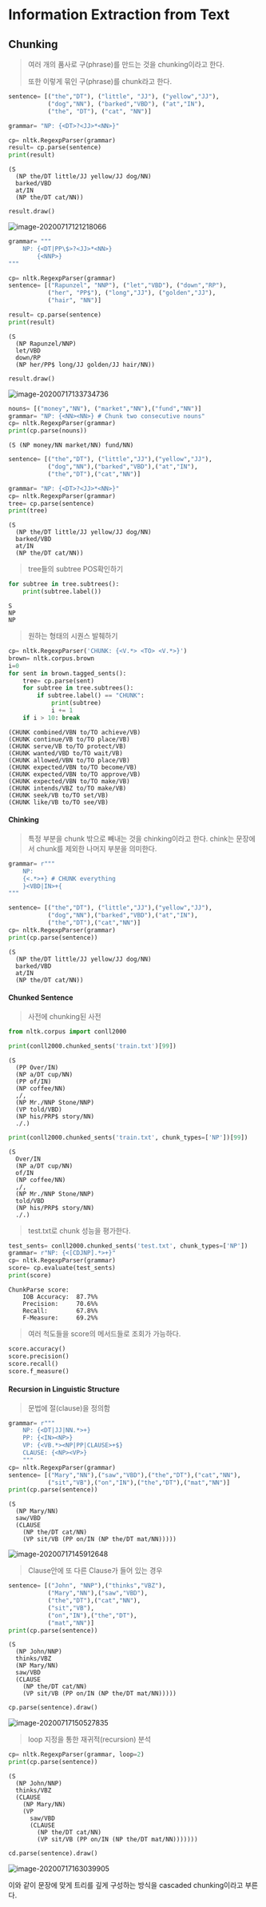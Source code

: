 # Information Extraction from Text

## Chunking

> 여러 개의 품사로 구(phrase)를 만드는 것을 chunking이라고 한다.
>
> 또한 이렇게 묶인 구(phrase)를 chunk라고 한다.

```python
sentence= [("the","DT"), ("little", "JJ"), ("yellow","JJ"),
           ("dog","NN"), ("barked","VBD"), ("at","IN"),
           ("the", "DT"), ("cat", "NN")]

grammar= "NP: {<DT>?<JJ>*<NN>}"

cp= nltk.RegexpParser(grammar)
result= cp.parse(sentence)
print(result)
```

```
(S
  (NP the/DT little/JJ yellow/JJ dog/NN)
  barked/VBD
  at/IN
  (NP the/DT cat/NN))
```



```python
result.draw()
```

![image-20200717121218066](C:/Users/soohan/TIL_study/regex/markdown-images/image-20200717121218066.png)



```python
grammar= """
    NP: {<DT|PP\$>?<JJ>*<NN>}
        {<NNP>}
"""

cp= nltk.RegexpParser(grammar)
sentence= [("Rapunzel", "NNP"), ("let","VBD"), ("down","RP"),
           ("her", "PP$"), ("long","JJ"), ("golden","JJ"),
           ("hair", "NN")]

result= cp.parse(sentence)
print(result)
```

```
(S
  (NP Rapunzel/NNP)
  let/VBD
  down/RP
  (NP her/PP$ long/JJ golden/JJ hair/NN))
```



```python
result.draw()
```

![image-20200717133734736](C:/Users/soohan/TIL_study/regex/markdown-images/image-20200717133734736.png)



```python
nouns= [("money","NN"), ("market","NN"),("fund","NN")]
grammar= "NP: {<NN><NN>} # Chunk two consecutive nouns"
cp= nltk.RegexpParser(grammar)
print(cp.parse(nouns))
```

```
(S (NP money/NN market/NN) fund/NN)
```



```python
sentence= [("the","DT"), ("little","JJ"),("yellow","JJ"),
           ("dog","NN"),("barked","VBD"),("at","IN"),
           ("the","DT"),("cat","NN")]

grammar= "NP: {<DT>?<JJ>*<NN>}"
cp= nltk.RegexpParser(grammar)
tree= cp.parse(sentence)
print(tree)
```

```
(S
  (NP the/DT little/JJ yellow/JJ dog/NN)
  barked/VBD
  at/IN
  (NP the/DT cat/NN))
```

> tree들의 subtree POS확인하기

```python
for subtree in tree.subtrees():
    print(subtree.label())
```

```
S
NP
NP
```

> 원하는 형태의 시퀀스 발췌하기

```python
cp= nltk.RegexpParser('CHUNK: {<V.*> <TO> <V.*>}')
brown= nltk.corpus.brown
i=0
for sent in brown.tagged_sents():
    tree= cp.parse(sent)
    for subtree in tree.subtrees():
        if subtree.label() == "CHUNK":
            print(subtree)
            i += 1
    if i > 10: break
```

```
(CHUNK combined/VBN to/TO achieve/VB)
(CHUNK continue/VB to/TO place/VB)
(CHUNK serve/VB to/TO protect/VB)
(CHUNK wanted/VBD to/TO wait/VB)
(CHUNK allowed/VBN to/TO place/VB)
(CHUNK expected/VBN to/TO become/VB)
(CHUNK expected/VBN to/TO approve/VB)
(CHUNK expected/VBN to/TO make/VB)
(CHUNK intends/VBZ to/TO make/VB)
(CHUNK seek/VB to/TO set/VB)
(CHUNK like/VB to/TO see/VB)
```



#### Chinking

> 특정 부분을 chunk 밖으로 빼내는 것을 chinking이라고 한다. chink는 문장에서 chunk를 제외한 나머지 부분을 의미한다.

```python
grammar= r"""
    NP:
    {<.*>+} # CHUNK everything
    }<VBD|IN>+{
"""

sentence= [("the","DT"), ("little","JJ"),("yellow","JJ"),
           ("dog","NN"),("barked","VBD"),("at","IN"),
           ("the","DT"),("cat","NN")]
cp= nltk.RegexpParser(grammar)
print(cp.parse(sentence))
```

```
(S
  (NP the/DT little/JJ yellow/JJ dog/NN)
  barked/VBD
  at/IN
  (NP the/DT cat/NN))
```

#### Chunked Sentence

> 사전에 chunking된 사전

```python
from nltk.corpus import conll2000

print(conll2000.chunked_sents('train.txt')[99])
```

```
(S
  (PP Over/IN)
  (NP a/DT cup/NN)
  (PP of/IN)
  (NP coffee/NN)
  ,/,
  (NP Mr./NNP Stone/NNP)
  (VP told/VBD)
  (NP his/PRP$ story/NN)
  ./.)
```

```python
print(conll2000.chunked_sents('train.txt', chunk_types=['NP'])[99])
```

```
(S
  Over/IN
  (NP a/DT cup/NN)
  of/IN
  (NP coffee/NN)
  ,/,
  (NP Mr./NNP Stone/NNP)
  told/VBD
  (NP his/PRP$ story/NN)
  ./.)
```

> test.txt로 chunk 성능을 평가한다.

```python
test_sents= conll2000.chunked_sents('test.txt', chunk_types=['NP'])
grammar= r"NP: {<[CDJNP].*>+}"
cp= nltk.RegexpParser(grammar)
score= cp.evaluate(test_sents)
print(score)
```

```
ChunkParse score:
    IOB Accuracy:  87.7%%
    Precision:     70.6%%
    Recall:        67.8%%
    F-Measure:     69.2%%
```

>여러 척도들을 score의 메서드들로 조회가 가능하다.

```python
score.accuracy()
score.precision()
score.recall()
score.f_measure()
```

#### Recursion in Linguistic Structure

> 문법에 절(clause)을 정의함

```python
grammar= r"""
    NP: {<DT|JJ|NN.*>+}
    PP: {<IN><NP>}
    VP: {<VB.*><NP|PP|CLAUSE>+$}
    CLAUSE: {<NP><VP>}
    """
cp= nltk.RegexpParser(grammar)
sentence= [("Mary","NN"),("saw","VBD"),("the","DT"),("cat","NN"),
           ("sit","VB"),("on","IN"),("the","DT"),("mat","NN")]
print(cp.parse(sentence))
```

```
(S
  (NP Mary/NN)
  saw/VBD
  (CLAUSE
    (NP the/DT cat/NN)
    (VP sit/VB (PP on/IN (NP the/DT mat/NN)))))
```

![image-20200717145912648](C:/Users/soohan/TIL_study/regex/markdown-images/image-20200717145912648.png)



> Clause안에 또 다른 Clause가 들어 있는 경우 

```python
sentence= [("John", "NNP"),("thinks","VBZ"),
           ("Mary","NN"),("saw","VBD"),
           ("the","DT"),("cat","NN"),
           ("sit","VB"),
           ("on","IN"),("the","DT"),
           ("mat","NN")]
print(cp.parse(sentence))
```

```
(S
  (NP John/NNP)
  thinks/VBZ
  (NP Mary/NN)
  saw/VBD
  (CLAUSE
    (NP the/DT cat/NN)
    (VP sit/VB (PP on/IN (NP the/DT mat/NN)))))
```

```python
cp.parse(sentence).draw()
```

![image-20200717150527835](C:/Users/soohan/TIL_study/regex/markdown-images/image-20200717150527835.png)



> loop 지정을 통한 재귀적(recursion) 분석

```python
cp= nltk.RegexpParser(grammar, loop=2)
print(cp.parse(sentence))
```

```
(S
  (NP John/NNP)
  thinks/VBZ
  (CLAUSE
    (NP Mary/NN)
    (VP
      saw/VBD
      (CLAUSE
        (NP the/DT cat/NN)
        (VP sit/VB (PP on/IN (NP the/DT mat/NN)))))))
```

```python
cd.parse(sentence).draw()
```

![image-20200717163039905](C:/Users/soohan/TIL_study/regex/markdown-images/image-20200717163039905.png)

이와 같이 문장에 맞게 트리를 깊게 구성하는 방식을 cascaded chunking이라고 부른다.